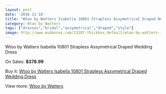 ```yaml
---
layout: post
date: '2016-11-18'
title: "Wtoo by Watters Isabella 10801 Strapless Assymetrical Draped Wedding Dress"
category: Wtoo by Watters
tags: ["dresses","bridal","assymetrical","draped","style"]
image: http://www.eudances.com/13107-thickbox_default/wtoo-by-watters-isabella-10801-strapless-assymetrical-draped-wedding-dress.jpg
---
```

Wtoo by Watters Isabella 10801 Strapless Assymetrical Draped Wedding Dress

On Sales: **$378.99**
<a href="https://www.eudances.com/en/wtoo-by-watters/3976-wtoo-by-watters-isabella-10801-strapless-assymetrical-draped-wedding-dress.html"><amp-img layout="responsive" width="600" height="600" src="//www.eudances.com/13107-thickbox_default/wtoo-by-watters-isabella-10801-strapless-assymetrical-draped-wedding-dress.jpg" alt="Wtoo by Watters Isabella 10801 Strapless Assymetrical Draped Wedding Dress 0" /></a>
<a href="https://www.eudances.com/en/wtoo-by-watters/3976-wtoo-by-watters-isabella-10801-strapless-assymetrical-draped-wedding-dress.html"><amp-img layout="responsive" width="600" height="600" src="//www.eudances.com/13108-thickbox_default/wtoo-by-watters-isabella-10801-strapless-assymetrical-draped-wedding-dress.jpg" alt="Wtoo by Watters Isabella 10801 Strapless Assymetrical Draped Wedding Dress 1" /></a>
<a href="https://www.eudances.com/en/wtoo-by-watters/3976-wtoo-by-watters-isabella-10801-strapless-assymetrical-draped-wedding-dress.html"><amp-img layout="responsive" width="600" height="600" src="//www.eudances.com/13109-thickbox_default/wtoo-by-watters-isabella-10801-strapless-assymetrical-draped-wedding-dress.jpg" alt="Wtoo by Watters Isabella 10801 Strapless Assymetrical Draped Wedding Dress 2" /></a>

Buy it: [Wtoo by Watters Isabella 10801 Strapless Assymetrical Draped Wedding Dress](https://www.eudances.com/en/wtoo-by-watters/3976-wtoo-by-watters-isabella-10801-strapless-assymetrical-draped-wedding-dress.html "Wtoo by Watters Isabella 10801 Strapless Assymetrical Draped Wedding Dress")

View more: [Wtoo by Watters](https://www.eudances.com/en/49-wtoo-by-watters "Wtoo by Watters")